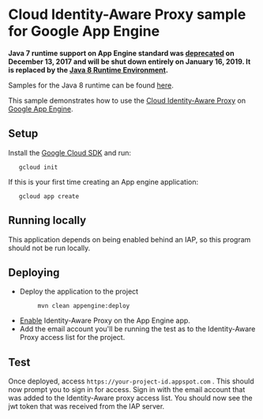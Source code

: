 # Cloud Identity-Aware Proxy sample for Google App Engine

**Java 7 runtime support on App Engine standard was [deprecated](https://cloud.google.com/appengine/docs/deprecations/java7) on
December 13, 2017 and will be shut down entirely on January 16, 2019. It is replaced by the
[Java 8 Runtime Environment](https://cloud.google.com/appengine/docs/standard/java/runtime-java8).**

Samples for the Java 8 runtime can be found [here](/appengine-java8).

This sample demonstrates how to use the [Cloud Identity-Aware Proxy][iap-docs] on [Google App
Engine][ae-docs].

[iap-docs]: https://cloud.google.com/iap/docs/
[ae-docs]: https://cloud.google.com/appengine/docs/java/

## Setup

Install the [Google Cloud SDK](https://cloud.google.com/sdk/) and run:
```
   gcloud init
```
If this is your first time creating an App engine application:
```
   gcloud app create
```

## Running locally

This application depends on being enabled behind an IAP, so this program should not be run locally.

## Deploying

- Deploy the application to the project
  ```
       mvn clean appengine:deploy
    ```
- [Enable](https://cloud.google.com/iap/docs/app-engine-quickstart) Identity-Aware Proxy on the App Engine app.
- Add the email account you'll be running the test as to the Identity-Aware Proxy access list for the project.

## Test

Once deployed, access `https://your-project-id.appspot.com` . This should now prompt you to sign in for access.
Sign in with the email account that was added to the Identity-Aware proxy access list.
You should now see the jwt token that was received from the IAP server.
